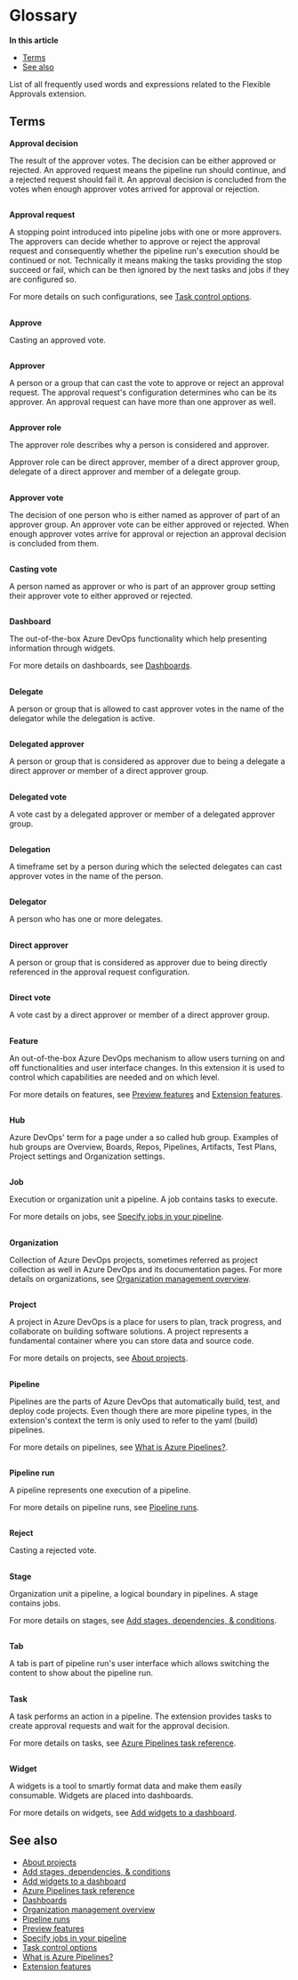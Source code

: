# Glossary

**In this article**
- [Terms](#terms)
- [See also](#see-also)

List of all frequently used words and expressions related to the Flexible Approvals extension.

## Terms

**Approval decision**

The result of the approver votes. The decision can be either approved or rejected.
An approved request means the pipeline run should continue, and a rejected request should fail it.
An approval decision is concluded from the votes when enough approver votes arrived for approval or rejection.

##

**Approval request**

A stopping point introduced into pipeline jobs with one or more approvers.
The approvers can decide whether to approve or reject the approval request and consequently whether the pipeline run's execution should be continued or not.
Technically it means making the tasks providing the stop succeed or fail, 
which can be then ignored by the next tasks and jobs if they are configured so.

For more details on such configurations, see 
[Task control options](https://learn.microsoft.com/en-us/azure/devops/pipelines/process/tasks?view=azure-devops#task-control-options).

##

**Approve**

Casting an approved vote.

##

**Approver**

A person or a group that can cast the vote to approve or reject an approval request.
The approval request's configuration determines who can be its approver.
An approval request can have more than one approver as well.

##

**Approver role**

The approver role describes why a person is considered and approver.

Approver role can be direct approver, member of a direct approver group, 
delegate of a direct approver and member of a delegate group.

##

**Approver vote**

The decision of one person who is either named as approver of part of an approver group.
An approver vote can be either approved or rejected.
When enough approver votes arrive for approval or rejection an approval decision is concluded from them.

##

**Casting vote**

A person named as approver or who is part of an approver group setting their approver vote to either approved or rejected.

##

**Dashboard**

The out-of-the-box Azure DevOps functionality which help presenting information through widgets.

For more details on dashboards, see [Dashboards](https://learn.microsoft.com/en-us/azure/devops/report/dashboards/overview?view=azure-devops).

##

**Delegate**

A person or group that is allowed to cast approver votes in the name of the delegator while the delegation is active.

##

**Delegated approver**

A person or group that is considered as approver due to being a delegate a direct approver or member of a direct approver group.

##

**Delegated vote**

A vote cast by a delegated approver or member of a delegated approver group.

##

**Delegation**

A timeframe set by a person during which the selected delegates can cast approver votes in the name of the person.

##

**Delegator**

A person who has one or more delegates.

##

**Direct approver**

A person or group that is considered as approver due to being directly referenced in the approval request configuration.

##

**Direct vote**

A vote cast by a direct approver or member of a direct approver group.

##

**Feature**

An out-of-the-box Azure DevOps mechanism to allow users turning on and off functionalities and user interface changes.
In this extension it is used to control which capabilities are needed and on which level. 

For more details on features, see [Preview features](https://learn.microsoft.com/en-us/azure/devops/project/navigation/preview-features?view=azure-devops) and
[Extension features](/flexible-approvals/common/extension-features.md).

##

**Hub**

Azure DevOps' term for a page under a so called hub group.
Examples of hub groups are Overview, Boards, Repos, Pipelines, Artifacts, Test Plans, Project settings and Organization settings.

##

**Job**

Execution or organization unit a pipeline. A job contains tasks to execute.

For more details on jobs, see [Specify jobs in your pipeline](https://learn.microsoft.com/en-us/azure/devops/pipelines/process/phases?view=azure-devops).

##

**Organization**

Collection of Azure DevOps projects, sometimes referred as project collection as well in Azure DevOps and its documentation pages.
For more details on organizations, see 
[Organization management overview](https://learn.microsoft.com/en-us/azure/devops/organizations/accounts/organization-management?view=azure-devops).

##

**Project**

A project in Azure DevOps is a place for users to plan, track progress, and collaborate on building software solutions. 
A project represents a fundamental container where you can store data and source code.

For more details on projects, see [About projects](https://learn.microsoft.com/en-us/azure/devops/organizations/projects/about-projects?view=azure-devops).

##

**Pipeline**

Pipelines are the parts of Azure DevOps that automatically build, test, and deploy code projects.
Even though there are more pipeline types, in the extension's context the term is only used to refer to the yaml (build) pipelines.

For more details on pipelines, see 
[What is Azure Pipelines?](https://learn.microsoft.com/en-us/azure/devops/pipelines/get-started/what-is-azure-pipelines?view=azure-devops).

##

**Pipeline run**

A pipeline represents one execution of a pipeline.

For more details on pipeline runs, see [Pipeline runs](https://learn.microsoft.com/en-us/azure/devops/pipelines/process/runs?view=azure-devops).

##

**Reject**

Casting a rejected vote.

##

**Stage**

Organization unit a pipeline, a logical boundary in pipelines. A stage contains jobs.

For more details on stages, see [Add stages, dependencies, & conditions](https://learn.microsoft.com/en-us/azure/devops/pipelines/process/stages?view=azure-devops).

##

**Tab**

A tab is part of pipeline run's user interface which allows switching the content to show about the pipeline run.

##

**Task**

A task performs an action in a pipeline. The extension provides tasks to create approval requests and wait for the approval decision.

For more details on tasks, see [Azure Pipelines task reference](https://learn.microsoft.com/en-us/azure/devops/pipelines/tasks/reference/?view=azure-pipelines).

##

**Widget**

A widgets is a tool to smartly format data and make them easily consumable. Widgets are placed into dashboards.

For more details on widgets, see [Add widgets to a dashboard](https://learn.microsoft.com/en-us/azure/devops/report/dashboards/add-widget-to-dashboard).

## See also

- [About projects](https://learn.microsoft.com/en-us/azure/devops/organizations/projects/about-projects?view=azure-devops)
- [Add stages, dependencies, & conditions](https://learn.microsoft.com/en-us/azure/devops/pipelines/process/stages?view=azure-devops)
- [Add widgets to a dashboard](https://learn.microsoft.com/en-us/azure/devops/report/dashboards/add-widget-to-dashboard)
- [Azure Pipelines task reference](https://learn.microsoft.com/en-us/azure/devops/pipelines/tasks/reference/?view=azure-pipelines)
- [Dashboards](https://learn.microsoft.com/en-us/azure/devops/report/dashboards/overview?view=azure-devops)
- [Organization management overview](https://learn.microsoft.com/en-us/azure/devops/organizations/accounts/organization-management?view=azure-devops)
- [Pipeline runs](https://learn.microsoft.com/en-us/azure/devops/pipelines/process/runs?view=azure-devops)
- [Preview features](https://learn.microsoft.com/en-us/azure/devops/project/navigation/preview-features?view=azure-devops)
- [Specify jobs in your pipeline](https://learn.microsoft.com/en-us/azure/devops/pipelines/process/phases?view=azure-devops)
- [Task control options](https://learn.microsoft.com/en-us/azure/devops/pipelines/process/tasks?view=azure-devops#task-control-options)
- [What is Azure Pipelines?](https://learn.microsoft.com/en-us/azure/devops/pipelines/get-started/what-is-azure-pipelines?view=azure-devops)
- [Extension features](/flexible-approvals/common/extension-features.md)